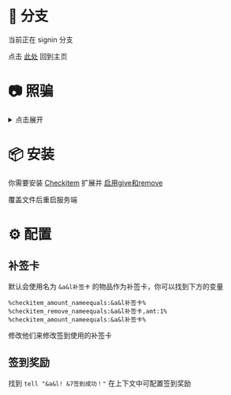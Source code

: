 # 📖 分支

当前正在 signin 分支

点击 [此处](https://github.com/postyizhan/share-plugins-config) 回到主页

# 📷 照骗

<details>
  <summary>点击展开</summary>

![](https://img.fastmirror.net/s/2024/08/20/66c4779828bc6.png)

![](https://img.fastmirror.net/s/2024/08/20/66c477986a1e4.png)

![](https://img.fastmirror.net/s/2024/08/20/66c47798c0871.png)

![](https://img.fastmirror.net/s/2024/08/20/66c4779938d63.png)

</details>

# 📦 安装

你需要安装 [Checkitem](https://yizhan.wiki/NitWikit/Java/process/plugin/Front-Plugin/PlaceHolderAPI/CheckItem#%E5%AE%89%E8%A3%85%E6%AD%A4%E6%89%A9%E5%B1%95) 扩展并 [启用give和remove](https://yizhan.wiki/NitWikit/Java/process/plugin/Front-Plugin/PlaceHolderAPI/CheckItem#%E5%90%AF%E7%94%A8give%E5%92%8Cremove)

覆盖文件后重启服务端

# ⚙️ 配置

## 补签卡

默认会使用名为 `&a&l补签卡` 的物品作为补签卡，你可以找到下方的变量

```
%checkitem_amount_nameequals:&a&l补签卡%
%checkitem_remove_nameequals:&a&l补签卡,amt:1%
%checkitem_amount_nameequals:&a&l补签卡%
```

修改他们来修改签到使用的补签卡

## 签到奖励

找到 `tell "&a&l! &7签到成功！"` 在上下文中可配置签到奖励
